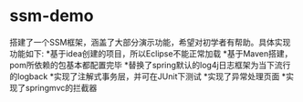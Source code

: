 # ssm-demo
搭建了一个SSM框架，涵盖了大部分演示功能，希望对初学者有帮助。具体实现功能如下: *基于idea创建的项目，所以Eclipse不能正常加载 *基于Maven搭建，pom所依赖的包基本都配置完毕 *替换了spring默认的log4j日志框架为当下流行的logback *实现了注解式事务层，并可在JUnit下测试 *实现了异常处理页面 *实现了springmvc的拦截器
